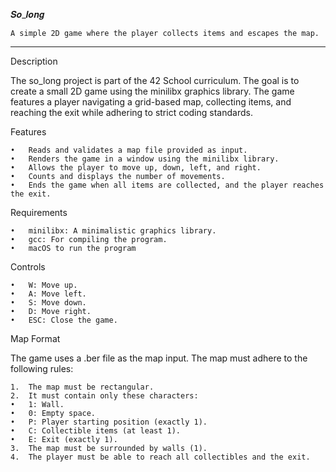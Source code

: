 𝑺𝒐_𝒍𝒐𝒏𝒈

    A simple 2D game where the player collects items and escapes the map.

______________________________________________________________________________________

Description

The so_long project is part of the 42 School curriculum. The goal is to create a small 2D game using the minilibx graphics library. The game features a player navigating a grid-based map, collecting items, and reaching the exit while adhering to strict coding standards.

Features

	•	Reads and validates a map file provided as input.
	•	Renders the game in a window using the minilibx library.
	•	Allows the player to move up, down, left, and right.
	•	Counts and displays the number of movements.
	•	Ends the game when all items are collected, and the player reaches the exit.

 Requirements

	•	minilibx: A minimalistic graphics library.
	•	gcc: For compiling the program.
	•	macOS to run the program

 Controls

	•	W: Move up.
	•	A: Move left.
	•	S: Move down.
	•	D: Move right.
	•	ESC: Close the game.

 Map Format

The game uses a .ber file as the map input. The map must adhere to the following rules:

	1.	The map must be rectangular.
	2.	It must contain only these characters:
	•	1: Wall.
	•	0: Empty space.
	•	P: Player starting position (exactly 1).
	•	C: Collectible items (at least 1).
	•	E: Exit (exactly 1).
	3.	The map must be surrounded by walls (1).
	4.	The player must be able to reach all collectibles and the exit.

